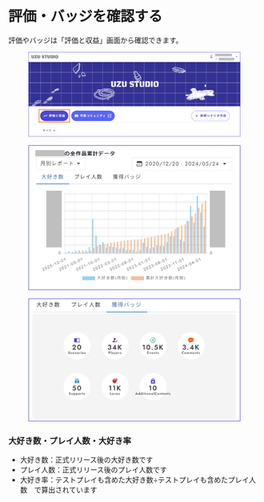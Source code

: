 # 評価・バッジを確認する

評価やバッジは「評価と収益」画面から確認できます。

<figure><img src="../.gitbook/assets/image (140).png" alt=""><figcaption></figcaption></figure>

<figure><img src="../.gitbook/assets/image (141).png" alt="" width="563"><figcaption></figcaption></figure>

<figure><img src="../.gitbook/assets/image (142).png" alt="" width="563"><figcaption></figcaption></figure>



### 大好き数・プレイ人数・大好き率

* 大好き数：正式リリース後の大好き数です
* プレイ人数：正式リリース後のプレイ人数です
* 大好き率：テストプレイも含めた大好き数÷テストプレイも含めたプレイ人数　で算出されています

